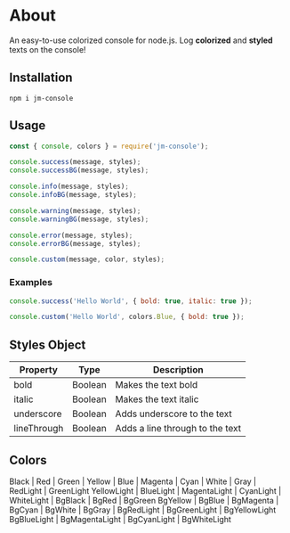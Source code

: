 # About

An easy-to-use colorized console for node.js.
Log **colorized** and **styled** texts on the console!

## Installation

```
npm i jm-console
```

## Usage

```javascript
const { console, colors } = require('jm-console');

console.success(message, styles);
console.successBG(message, styles);

console.info(message, styles);
console.infoBG(message, styles);

console.warning(message, styles);
console.warningBG(message, styles);

console.error(message, styles);
console.errorBG(message, styles);

console.custom(message, color, styles);
```

### Examples

```javascript
console.success('Hello World', { bold: true, italic: true });

console.custom('Hello World', colors.Blue, { bold: true });
```

## Styles Object

| Property    | Type    | Description                     |
| ----------- | ------- | ------------------------------- |
| bold        | Boolean | Makes the text bold             |
| italic      | Boolean | Makes the text italic           |
| underscore  | Boolean | Adds underscore to the text     |
| lineThrough | Boolean | Adds a line through to the text |

## Colors

Black | Red | Green | Yellow | Blue | Magenta | Cyan | White | Gray | RedLight | GreenLight
YellowLight | BlueLight | MagentaLight | CyanLight | WhiteLight | BgBlack | BgRed | BgGreen
BgYellow | BgBlue | BgMagenta | BgCyan | BgWhite | BgGray | BgRedLight | BgGreenLight | BgYellowLight
BgBlueLight | BgMagentaLight | BgCyanLight | BgWhiteLight
